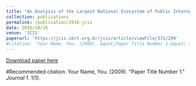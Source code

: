 ```yaml
---
title: "An Analysis of the Largest National Ecosystem of Public Internet eXchange Points: The Case of Brazil"
collection: publications
permalink: /publication/2016-jcis
date: 2016/10/26
venue: 'JCIS'
paperurl: 'https://jcis.sbrt.org.br/jcis/article/viewFile/371/299'
#citation: 'Your Name, You. (2009). &quot;Paper Title Number 1.&quot; <i>Journal 1</i>. 1(1).'
---
```


[Download paper here](https://jcis.sbrt.org.br/jcis/article/viewFile/371/299)

#Recommended citation: Your Name, You. (2009). "Paper Title Number 1." <i>Journal 1</i>. 1(1).
